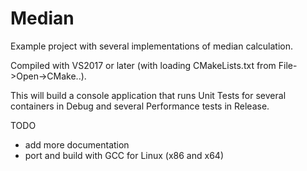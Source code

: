 # Median

Example project with several implementations of median calculation.

Compiled with VS2017 or later (with loading CMakeLists.txt from File->Open->CMake..).

This will build a console application that runs Unit Tests for several containers in Debug
and several Performance tests in Release. 

TODO
 - add more documentation
 - port and build with GCC for Linux (x86 and x64)
 
 


